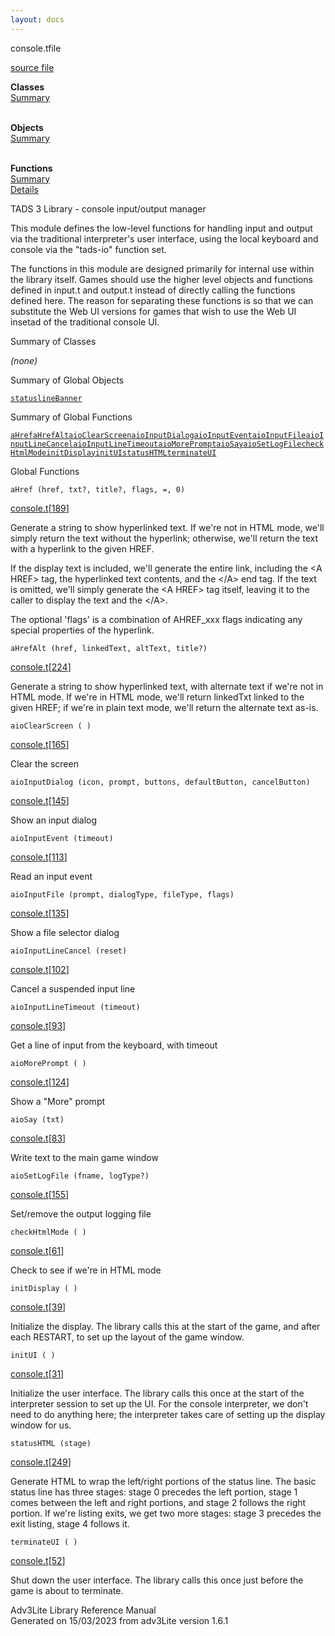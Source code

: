 ```yaml
---
layout: docs
---
```

<span class="title">console.t</span><span class="type">file</span>

[source file](../source/console.t.html)

**Classes**  
[Summary](#_ClassSummary_)  
 

**Objects**  
[Summary](#_ObjectSummary_)  
 

**Functions**  
[Summary](#_FunctionSummary_)  
[Details](#_Functions_)



TADS 3 Library - console input/output manager

This module defines the low-level functions for handling input and
output via the traditional interpreter's user interface, using the local
keyboard and console via the "tads-io" function set.

The functions in this module are designed primarily for internal use
within the library itself. Games should use the higher level objects and
functions defined in input.t and output.t instead of directly calling
the functions defined here. The reason for separating these functions is
so that we can substitute the Web UI versions for games that wish to use
the Web UI insetad of the traditional console UI.



<span id="_ClassSummary_"></span>



<span class="hdln">Summary of Classes</span>  



*(none)* <span id="_ObjectSummary_"></span>



<span class="hdln">Summary of Global Objects</span>  



[`statuslineBanner`](../object/statuslineBanner1.html)
<span id="FunctionSummary_"></span>



<span class="hdln">Summary of Global Functions</span>  



[`aHref`](#aHref)[`aHrefAlt`](#aHrefAlt)[`aioClearScreen`](#aioClearScreen)[`aioInputDialog`](#aioInputDialog)[`aioInputEvent`](#aioInputEvent)[`aioInputFile`](#aioInputFile)[`aioInputLineCancel`](#aioInputLineCancel)[`aioInputLineTimeout`](#aioInputLineTimeout)[`aioMorePrompt`](#aioMorePrompt)[`aioSay`](#aioSay)[`aioSetLogFile`](#aioSetLogFile)[`checkHtmlMode`](#checkHtmlMode)[`initDisplay`](#initDisplay)[`initUI`](#initUI)[`statusHTML`](#statusHTML)[`terminateUI`](#terminateUI)

<span id="_Functions_"></span>



<span class="hdln">Global Functions</span>  



<span id="aHref"></span>

`aHref (href, txt?, title?, flags, =, 0)`

[console.t](../file/console.t.html)\[[189](../source/console.t.html#189)\]



Generate a string to show hyperlinked text. If we're not in HTML mode,
we'll simply return the text without the hyperlink; otherwise, we'll
return the text with a hyperlink to the given HREF.

If the display text is included, we'll generate the entire link,
including the \<A HREF\> tag, the hyperlinked text contents, and the
\</A\> end tag. If the text is omitted, we'll simply generate the \<A
HREF\> tag itself, leaving it to the caller to display the text and the
\</A\>.

The optional 'flags' is a combination of AHREF_xxx flags indicating any
special properties of the hyperlink.



<span id="aHrefAlt"></span>

`aHrefAlt (href, linkedText, altText, title?)`

[console.t](../file/console.t.html)\[[224](../source/console.t.html#224)\]



Generate a string to show hyperlinked text, with alternate text if we're
not in HTML mode. If we're in HTML mode, we'll return linkedTxt linked
to the given HREF; if we're in plain text mode, we'll return the
alternate text as-is.



<span id="aioClearScreen"></span>

`aioClearScreen ( )`

[console.t](../file/console.t.html)\[[165](../source/console.t.html#165)\]



Clear the screen



<span id="aioInputDialog"></span>

`aioInputDialog (icon, prompt, buttons, defaultButton, cancelButton)`

[console.t](../file/console.t.html)\[[145](../source/console.t.html#145)\]



Show an input dialog



<span id="aioInputEvent"></span>

`aioInputEvent (timeout)`

[console.t](../file/console.t.html)\[[113](../source/console.t.html#113)\]



Read an input event



<span id="aioInputFile"></span>

`aioInputFile (prompt, dialogType, fileType, flags)`

[console.t](../file/console.t.html)\[[135](../source/console.t.html#135)\]



Show a file selector dialog



<span id="aioInputLineCancel"></span>

`aioInputLineCancel (reset)`

[console.t](../file/console.t.html)\[[102](../source/console.t.html#102)\]



Cancel a suspended input line



<span id="aioInputLineTimeout"></span>

`aioInputLineTimeout (timeout)`

[console.t](../file/console.t.html)\[[93](../source/console.t.html#93)\]



Get a line of input from the keyboard, with timeout



<span id="aioMorePrompt"></span>

`aioMorePrompt ( )`

[console.t](../file/console.t.html)\[[124](../source/console.t.html#124)\]



Show a "More" prompt



<span id="aioSay"></span>

`aioSay (txt)`

[console.t](../file/console.t.html)\[[83](../source/console.t.html#83)\]



Write text to the main game window



<span id="aioSetLogFile"></span>

`aioSetLogFile (fname, logType?)`

[console.t](../file/console.t.html)\[[155](../source/console.t.html#155)\]



Set/remove the output logging file



<span id="checkHtmlMode"></span>

`checkHtmlMode ( )`

[console.t](../file/console.t.html)\[[61](../source/console.t.html#61)\]



Check to see if we're in HTML mode



<span id="initDisplay"></span>

`initDisplay ( )`

[console.t](../file/console.t.html)\[[39](../source/console.t.html#39)\]



Initialize the display. The library calls this at the start of the game,
and after each RESTART, to set up the layout of the game window.



<span id="initUI"></span>

`initUI ( )`

[console.t](../file/console.t.html)\[[31](../source/console.t.html#31)\]



Initialize the user interface. The library calls this once at the start
of the interpreter session to set up the UI. For the console
interpreter, we don't need to do anything here; the interpreter takes
care of setting up the display window for us.



<span id="statusHTML"></span>

`statusHTML (stage)`

[console.t](../file/console.t.html)\[[249](../source/console.t.html#249)\]



Generate HTML to wrap the left/right portions of the status line. The
basic status line has three stages: stage 0 precedes the left portion,
stage 1 comes between the left and right portions, and stage 2 follows
the right portion. If we're listing exits, we get two more stages: stage
3 precedes the exit listing, stage 4 follows it.



<span id="terminateUI"></span>

`terminateUI ( )`

[console.t](../file/console.t.html)\[[52](../source/console.t.html#52)\]



Shut down the user interface. The library calls this once just before
the game is about to terminate.





Adv3Lite Library Reference Manual  
Generated on 15/03/2023 from adv3Lite version 1.6.1


